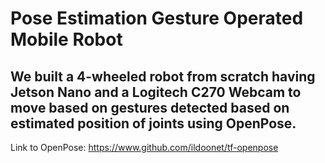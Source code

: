 # Pose Estimation Gesture Operated Mobile Robot
## We built a 4-wheeled robot from scratch having Jetson Nano and a Logitech C270 Webcam to move based on gestures detected based on estimated position of joints using OpenPose.

Link to OpenPose: https://www.github.com/ildoonet/tf-openpose
